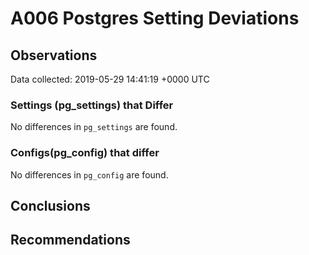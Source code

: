 # A006 Postgres Setting Deviations #

## Observations ##
Data collected: 2019-05-29 14:41:19 +0000 UTC  

### Settings (pg_settings) that Differ ###

No differences in `pg_settings` are found.

### Configs(pg_config) that differ ###

No differences in `pg_config` are found.



## Conclusions ##


## Recommendations ##


